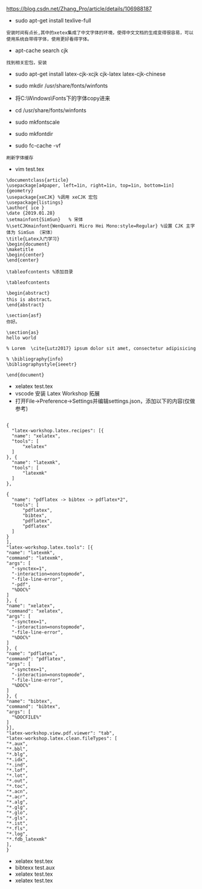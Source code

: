https://blog.csdn.net/Zhang_Pro/article/details/106988187

* sudo apt-get install texlive-full
```
安装时间有点长,其中的xetex集成了中文字体的环境，使得中文文档的生成变得很容易，可以使用系统自带得字体，使用更好看得字体。
```
* apt-cache search cjk
```
找到相关宏包，安装
```
* sudo apt-get install latex-cjk-xcjk cjk-latex latex-cjk-chinese

* sudo mkdir /usr/share/fonts/winfonts
* 将C:\Windows\Fonts下的字体copy进来
* cd /usr/share/fonts/winfonts
* sudo mkfontscale
* sudo mkfontdir
* sudo fc-cache -vf
```
刷新字体缓存
```

* vim test.tex
```
\documentclass{article}
\usepackage[a4paper, left=1in, right=1in, top=1in, bottom=1in]{geometry}
\usepackage{xeCJK} %调用 xeCJK 宏包
\usepackage{listings}
\author{ ice }
\date {2019.01.28}
\setmainfont{SimSun}   % 宋体
%\setCJKmainfont{WenQuanYi Micro Hei Mono:style=Regular} %设置 CJK 主字体为 SimSun （宋体）
\title{Latex入门学习}
\begin{document}
\maketitle
\begin{center}
\end{center}

\tableofcontents %添加目录

\tableofcontents 

\begin{abstract}
this is abstract。
\end{abstract}

\section{asf}
你好。

\section{as}
hello world  

% Lorem  \cite{Lutz2017} ipsum dolor sit amet, consectetur adipisicing

% \bibliography{info}
\bibliographystyle{ieeetr}

\end{document}
```
* xelatex test.tex
* vscode 安装 Latex Workshop 拓展
* 打开File->Preference->Settings并编辑settings.json，添加以下的内容(仅做参考)
```

{
  "latex-workshop.latex.recipes": [{
  "name": "xelatex",
  "tools": [
      "xelatex"
  ]
}, {
  "name": "latexmk",
  "tools": [
      "latexmk"
  ]
},

{
  "name": "pdflatex -> bibtex -> pdflatex*2",
  "tools": [
      "pdflatex",
      "bibtex",
      "pdflatex",
      "pdflatex"
  ]
}
],
"latex-workshop.latex.tools": [{
"name": "latexmk",
"command": "latexmk",
"args": [
  "-synctex=1",
  "-interaction=nonstopmode",
  "-file-line-error",
  "-pdf",
  "%DOC%"
]
}, {
"name": "xelatex",
"command": "xelatex",
"args": [
  "-synctex=1",
  "-interaction=nonstopmode",
  "-file-line-error",
  "%DOC%"
]
}, {
"name": "pdflatex",
"command": "pdflatex",
"args": [
  "-synctex=1",
  "-interaction=nonstopmode",
  "-file-line-error",
  "%DOC%"
]
}, {
"name": "bibtex",
"command": "bibtex",
"args": [
  "%DOCFILE%"
]
}],
"latex-workshop.view.pdf.viewer": "tab",
"latex-workshop.latex.clean.fileTypes": [
"*.aux",
"*.bbl",
"*.blg",
"*.idx",
"*.ind",
"*.lof",
"*.lot",
"*.out",
"*.toc",
"*.acn",
"*.acr",
"*.alg",
"*.glg",
"*.glo",
"*.gls",
"*.ist",
"*.fls",
"*.log",
"*.fdb_latexmk"
],
}
```
* xelatex test.tex
* bibtexx test.aux
* xelatex test.tex
* xelatex test.tex



